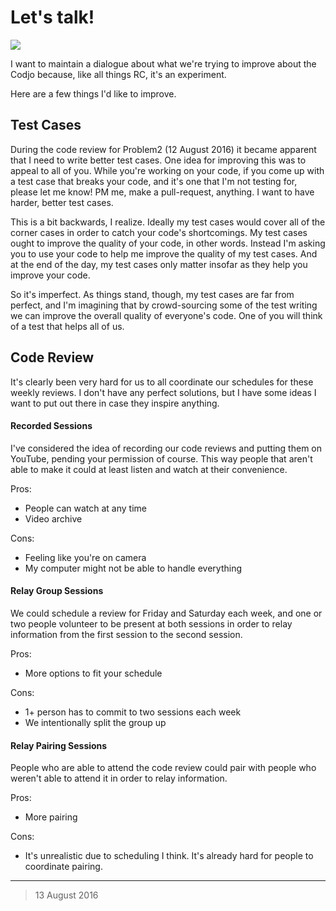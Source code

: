 # Let's talk!

<img align="middle" src="http://i.imgur.com/XuLp79U.jpg">

I want to maintain a dialogue about what we're trying to improve about the Codjo because, like all things RC, it's an experiment.

Here are a few things I'd like to improve.

Test Cases
----

During the code review for Problem2 (12 August 2016) it became apparent that I need to write better test cases. One idea for improving this was to appeal to all of you. While you're working on your code, if you come up with a test case that breaks your code, and it's one that I'm not testing for, please let me know! PM me, make a pull-request, anything. I want to have harder, better test cases.

This is a bit backwards, I realize. Ideally my test cases would cover all of the corner cases in order to catch your code's shortcomings. My test cases ought to improve the quality of your code, in other words. Instead I'm asking you to use your code to help me improve the quality of my test cases. And at the end of the day, my test cases only matter insofar as they help you improve your code.

So it's imperfect. As things stand, though, my test cases are far from perfect, and I'm imagining that by crowd-sourcing some of the test writing we can improve the overall quality of everyone's code. One of you will think of a test that helps all of us.


Code Review
----

It's clearly been very hard for us to all coordinate our schedules for these weekly reviews. I don't have any perfect solutions, but I have some ideas I want to put out there in case they inspire anything.

#### Recorded Sessions

I've considered the idea of recording our code reviews and putting them on YouTube, pending your permission of course. This way people that aren't able to make it could at least listen and watch at their convenience.

Pros:
- People can watch at any time
- Video archive

Cons:
- Feeling like you're on camera
- My computer might not be able to handle everything

#### Relay Group Sessions

We could schedule a review for Friday and Saturday each week, and one or two people volunteer to be present at both sessions in order to relay information from the first session to the second session.

Pros:
- More options to fit your schedule

Cons:
- 1+ person has to commit to two sessions each week
- We intentionally split the group up

#### Relay Pairing Sessions

People who are able to attend the code review could pair with people who weren't able to attend it in order to relay information.

Pros:
- More pairing

Cons:
- It's unrealistic due to scheduling I think. It's already hard for people to coordinate pairing.

----
> 13 August 2016